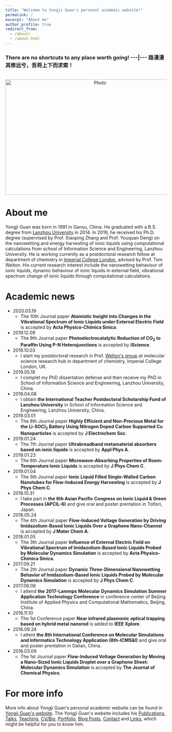 ```yaml
---
title: "Welcome to Yongji Guan's personal academic website!"
permalink: /
excerpt: "About me"
author_profile: true
redirect_from: 
  - /about/
  - /about.html
---
```


### There are no shortcuts to any place worth going! ---|--- 路漫漫其修远兮，吾将上下而求索！

<p align="center">
  <img src="https://yongjiguan.github.io/images/Road.jpg" alt="Photo" width="576" height="360"/> 
</p>

About me
======
Yongji Guan was born in 1991 in Gansu, China. He graduated with a B.S. degree from [Lanzhou University](http://www.lzu.edu.cn) in 2014. In 2019, he received his Ph.D. degree (supervised by Prof. Xiaoping Zhang and Prof. Youquan Deng) on the nanowetting and energy harvesting of ionic liquids using computational calculations from school of Information Science and Engineering, Lanzhou University. He is working currently as a postdoctoral research fellow at department of chemistry in [Imperial College London](http://www.imperial.ac.uk/), advised by Prof. Tom Welton. His current research interest include the nanowetting behaviour of ionic liquids, dynamic behaviour of ionic liquids in external field, vibrational spectrum change of ionic liquids through computational calculations.

Academic news
======

  * 2020.03.19
      * The 10th Journal paper <b>Atomistic Insight into Changes in the Vibrational Spectrum of Ionic Liquids under External Electric Field</b> is accepted by <b>Acta Physico-Chimica Sinica</b>.
  * 2019.12.09
      * The 9th Journal paper <b>Photoelectrocatalytic Reduction of CO<sub>2</sub> to Paraffin Using P-N Heterojunctions</b> is accepted by <b>iScience</b>.
  * 2019.10.03 
      * I start my postdoctoral research in Prof. [Welton's group](https://www.imperial.ac.uk/people/t.welton) at molecular science research hub in department of chemistry, Imperial College London, UK. 
  * 2019.05.18 
      * I complet my PhD dissertation defense and then receive my PhD in School of Information Science and Engineering, Lanzhou University, China.
  * 2019.04.08 
      * I obtain <b>the International Teacher Postdoctoral Scholarship Fund of Lanzhou University</b> in School of Information Science and Engineering, Lanzhou University, China.
  * 2019.03.01
      * The 8th Journal paper <b>Highly Efficient and Non-Precious Metal for the Li-SOCl<sub>2</sub> Battery Using Nitrogen Doped Carbon Supported Cu Nanoparticles</b> is accepted by <b>J Electrochem Soc</b>.
  * 2019.01.24
      * The 7th Journal paper <b>Ultrabroadband metamaterial absorbers based on ionic liquids</b> is accepted by <b>Appl Phys A</b>.
  * 2019.01.23
      * The 6th Journal paper <b>Microwave-Absorbing Properties of Room-Temperature Ionic Liquids</b> is accepted by <b>J Phys Chem C</b>.
  * 2019.01.04
      * The 5th Journal paper <b>Ionic Liquid Filled Single-Walled Carbon Nanotubes for Flow-Induced Energy Harvesting</b> is accepted by <b>J Phys Chem C</b>.
  * 2018.10.31 
      * I take part in <b>the 6th Asian Pacific Congress on Ionic Liquid & Green Processes (APCIL-6)</b> and give oral and poster prentation in Tottori, Japan.
  * 2018.05.24
      * The 4th Journal paper <b>Flow-Induced Voltage Generation by Driving Imidazolium-Based Ionic Liquids Over a Graphene Nano-Channel</b> is accepted by <b>J Mater Chem A</b>.
  * 2018.01.05
      * The 3th Journal paper <b>Influence of External Electric Field on Vibrational Spectrum of Imidazolium-Based Ionic Liquids Probed by Molecular Dynamics Simulation</b> is accepted by <b>Acta Physico-Chimica Sinica</b>.
  * 2017.09.21
      * The 2th Journal paper <b>Dynamic Three-Dimensional Nanowetting Behavior of Imidazolium-Based Ionic Liquids Probed by Molecular Dynamics Simulation</b> is accepted by <b>J Phys Chem C</b>.	 
  * 2017.06.08 
      * I attend <b>the 2017-Lammps Molecular Dynamics Simulation Summer Application Technology Conference</b> in conference center of Beijing Institute of Applied Physics and Computational Mathematics, Beijing, China.
  * 2016.11.10
      * The 1st Conference paper <b>Near infrared plasmonic optical trapping based on hybrid metal nanorod</b> is added to <b>IEEE Xplore</b>.	  
  * 2016.09.24
      * I attent <b>the 8th International Conference on Molecular Simulations and Informatics Technology Application (8th-ICMS&I)</b> and give oral and poster prentation in Dalian, China.
  * 2016.03.09
      * The 1st Journal paper <b>Flow-Induced Voltage Generation by Moving a Nano-Sized Ionic Liquids Droplet over a Graphene Sheet: Molecular Dynamics Simulation</b> is accepted by <b>The Journal of Chemical Physics</b>.	  

For more info
======
More info about Yongji Guan's personal academic website can be found in [Yongji Guan's website](https://yongjiguan.github.io). The Yongji Guan's website includes his [Publications](https://yongjiguan.github.io//publications/), [Talks](https://yongjiguan.github.io//talks/), [Teaching](https://yongjiguan.github.io//teaching/), [CV/Bio](https://yongjiguan.github.io//cv/), [Portfolio](https://yongjiguan.github.io//portfolio/), [Blog Posts](https://yongjiguan.github.io//year-archive/), [Contact](https://yongjiguan.github.io//contact/) and [Links](https://yongjiguan.github.io//Links/), which might be helpful for you to know him.